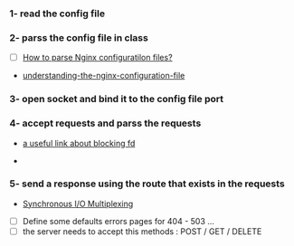 ### **1-** read the config file 


### **2-** parss the config file in class
- [ ] [How to parse Nginx configuratilon files?](https://stackoverflow.com/questions/11240422/how-to-parse-nginx-configuratilon-files)
-  [understanding-the-nginx-configuration-file](https://www.digitalocean.com/community/tutorials/understanding-the-nginx-configuration-file-structure-and-configuration-contexts)

### **3-** open socket and bind it to the config file port

### **4-** accept requests and parss the requests
-
	[a useful link about blocking fd](https://www.linuxtoday.com/blog/blocking-and-non-blocking-i-0/)

-

### **5-** send a response using the route that exists in the requests
- [Synchronous I/O Multiplexing](https://www.youtube.com/watch?v=oD94jnuOHLM)
- [ ] Define some defaults errors pages for 404 - 503 ...
- [ ] the server needs to accept this methods : POST / GET / DELETE
